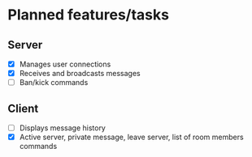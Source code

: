 # Planned features/tasks

## Server

- [x] Manages user connections
- [x] Receives and broadcasts messages
- [ ] Ban/kick commands

## Client

- [ ] Displays message history
- [x] Active server, private message, leave server, list of room members commands